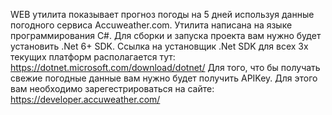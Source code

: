 WEB утилита показывает прогноз погоды на 5 дней используя данные погодного сервиса Accuweather.com.
Утилита написана на языке программирования C#. Для сборки и запуска проекта вам нужно будет установить .Net 6+ SDK.
Ссылка на установщик .Net SDK для всех 3х текущих платформ располагается тут: https://dotnet.microsoft.com/download/dotnet/
Для того, что бы получать свежие погодные данные вам нужно будет получить APIKey. 
Для этого вам необходимо зарегестрироваться на сайте: https://developer.accuweather.com/
